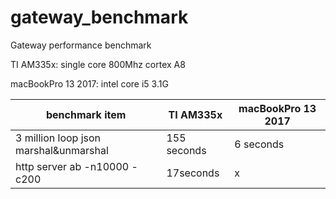 # gateway_benchmark
Gateway performance benchmark

TI AM335x: single core 800Mhz cortex A8

macBookPro 13 2017: intel core i5 3.1G

| benchmark item | TI AM335x | macBookPro 13 2017|
|--|--|--|
| 3 million loop json marshal&unmarshal| 155 seconds| 6 seconds| 
| http server ab -n10000 -c200 | 17seconds | x | 

